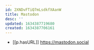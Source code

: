 ```yaml
---
id: 2XNDvFTiQ7mLsdkfXAanW
title: Mastodon
desc: ''
updated: 1634387719680
created: 1634387706161
---
```




- [[p.hasURL]] https://mastodon.social
